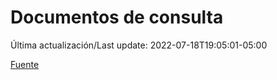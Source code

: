 # Documentos de consulta

Última actualización/Last update: 2022-07-18T19:05:01-05:00

 [Fuente](https://coronavirus.gob.mx/documentos-de-consulta/)
